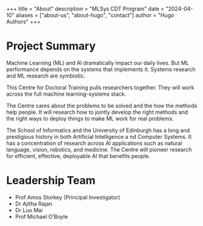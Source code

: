 +++
title = "About"
description = "MLSys CDT Program"
date = "2024-04-10"
aliases = ["about-us", "about-hugo", "contact"]
author = "Hugo Authors"
+++

# Project Summary

Machine Learning (ML) and AI dramatically impact our daily lives. But ML performance depends on the systems that implements it. Systems research and ML research are symbiotic. 

This Centre for Doctoral Training pulls researchers together. They will work across the full machine learning-systems stack. 

The Centre cares about the problems to be solved and the how the methods help people. It will research how to jointly develop the right methods and the right ways to deploy things to make ML work for real problems. 

The School of Informatics and the University of Edinburgh has a long and prestigious history in both Artificial Intelligence a
nd Computer Systems. It has a concentration of research across AI applications such as natural language, vision, robotics, and medicine. The Centre will pioneer research for efficient, effective, deployable AI that benefits people. 

# Leadership Team

- Prof Amos Storkey (Principal Investigator)
- Dr Ajitha Rajan
- Dr Luo Mai
- Prof Michael O’Boyle